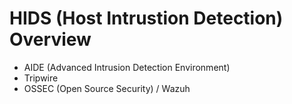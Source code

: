 # HIDS (Host Intrustion Detection) Overview 

  * AIDE (Advanced Intrusion Detection Environment)
  * Tripwire  
  * OSSEC (Open Source Security) / Wazuh 


